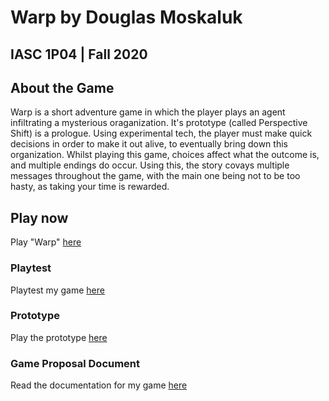 # Warp by Douglas Moskaluk
## IASC 1P04 | Fall 2020

## About the Game

Warp is a short adventure game in which the player plays an agent infiltrating a mysterious oraganization. It's prototype (called Perspective Shift) is a prologue. Using experimental tech, the player must make quick decisions in order to make it out alive, to eventually bring down this organization. Whilst playing this game, choices affect what the outcome is, and multiple endings do occur. Using this, the story covays multiple messages throughout the game, with the main one being not to be too hasty, as taking your time is rewarded.

## Play now

Play "Warp" [here](final_build/WarpFinal.html)

### Playtest

Playtest my game [here](playtest/playtest)

### Prototype

Play the prototype [here](prototype/TwineGamePrototype.html)

### Game Proposal Document

Read the documentation for my game [here](builds/Game_Proposal_Document_moskaluk_douglas.docx)


